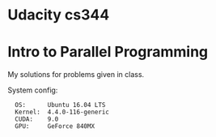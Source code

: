 Udacity cs344
=====

# Intro to Parallel Programming 

My solutions for problems given in class.

System config:  
```
  OS:      Ubuntu 16.04 LTS  
  Kernel:  4.4.0-116-generic  
  CUDA:    9.0  
  GPU:     GeForce 840MX
```
